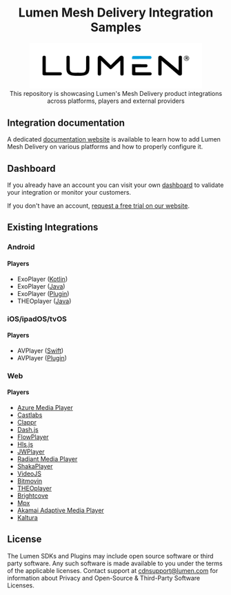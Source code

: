 <head>
  <link rel="icon" type="image/x-icon" href="../favicon.png" />
</head>
<h1 align="center">
  Lumen Mesh Delivery Integration Samples
</h1>
<p align="center">
  <img alt="Lumen" src="../assets/lumen_logo.png" width="400" />
  <br />
  <span>This repository is showcasing Lumen's Mesh Delivery product integrations across platforms, players and external providers</span>
</p>

## Integration documentation

A dedicated [documentation website](https://www.lumen.com/help/en-us/cdn/mesh-delivery-for-streaming.html) is available to learn how to add Lumen Mesh Delivery on various platforms and how to properly configure it.

## Dashboard

If you already have an account you can visit your own [dashboard](https://dashboard.streamroot.io) to validate your integration or monitor your customers.

If you don't have an account, [request a free trial on our website](https://www.lumen.com/en-us/edge-computing/mesh-delivery.html).

## Existing Integrations

### Android

#### Players

- ExoPlayer ([Kotlin](android/ExoPlayerMeshDelivery))
- ExoPlayer ([Java](android/ExoPlayerMeshDeliveryJava))
- ExoPlayer ([Plugin](android/ExoPlayerMeshDeliveryPlugin))
- THEOplayer ([Java](android/THEOplayerMeshDeliveryJava))

### iOS/ipadOS/tvOS

#### Players

- AVPlayer ([Swift](ios/AVPlayerMeshDelivery))
- AVPlayer ([Plugin](ios/AVPlayerMeshDeliveryPlugin))

### Web

#### Players

- [Azure Media Player](web/azure-media-player/azuremp.html)
- [Castlabs](web/castlabs/castlabs.html)
- [Clappr](web/clappr/hlsjs-clappr.html)
- [Dash.js](web/dash.js/dashjs-wrapper.html)
- [FlowPlayer](web/flowplayer/flowplayer.html)
- [Hls.js](web/hls.js/hlsjs-wrapper.html)
- [JWPlayer](web/jwplayer/hlsjs-jwplayer.html)
- [Radiant Media Player](web/radiant-media-player/radiant.html)
- [ShakaPlayer](web/shaka-player/shakaplayer-wrapper.html)
- [VideoJS](web/video.js/hlsjs-videojs.html)
- [Bitmovin](web/bitmovin/bitmovin.html)
- [THEOplayer](web/theoplayer/theoplayer.html)
- [Brightcove](web/brightcove/brightcove.html)
- [Mpx](web/mpx/mpx.html)
- [Akamai Adaptive Media Player](web/akamai-adaptive-media-player/akamai.html)
- [Kaltura](web/kaltura/kaltura.html)

## License

The Lumen SDKs and Plugins may include open source software or third party software. Any such software is made available to you under the terms of the applicable licenses. Contact support at [cdnsupport@lumen.com](mailto:cdnsupport@lumen.com) for information about Privacy and Open-Source & Third-Party Software Licenses.
